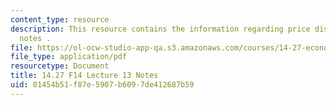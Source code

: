 ```yaml
---
content_type: resource
description: This resource contains the information regarding price discrimination
  notes .
file: https://ol-ocw-studio-app-qa.s3.amazonaws.com/courses/14-27-economics-and-e-commerce-fall-2014/01454b51f87e5907b6097de412687b59_MIT14_27F14_Lec13.pdf
file_type: application/pdf
resourcetype: Document
title: 14.27 F14 Lecture 13 Notes
uid: 01454b51-f87e-5907-b609-7de412687b59
---
```

